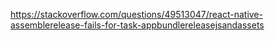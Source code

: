 https://stackoverflow.com/questions/49513047/react-native-assemblerelease-fails-for-task-appbundlereleasejsandassets
